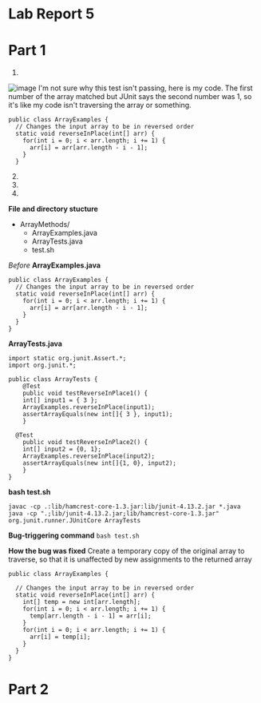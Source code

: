 # __Lab Report 5__

# Part 1

1. 
![image](https://github.com/theryanfo/cse15l-lab-reports/assets/156359755/01830763-6177-4cee-8421-372e44f09bc6)
I'm not sure why this test isn't passing, here is my code. The first number of the array matched but JUnit says the second number was 1, so it's like my code isn't traversing the array or something.

```
public class ArrayExamples {
  // Changes the input array to be in reversed order
  static void reverseInPlace(int[] arr) {
    for(int i = 0; i < arr.length; i += 1) {
      arr[i] = arr[arr.length - i - 1];
    }
  }
```

2.


3.


4.
**File and directory stucture**
- ArrayMethods/
  - ArrayExamples.java
  - ArrayTests.java
  - test.sh


*Before*
**ArrayExamples.java**
```
public class ArrayExamples {
  // Changes the input array to be in reversed order
  static void reverseInPlace(int[] arr) {
    for(int i = 0; i < arr.length; i += 1) {
      arr[i] = arr[arr.length - i - 1];
    }
  }
}
```

**ArrayTests.java**
```
import static org.junit.Assert.*;
import org.junit.*;

public class ArrayTests {
	@Test 
	public void testReverseInPlace1() {
    int[] input1 = { 3 };
    ArrayExamples.reverseInPlace(input1);
    assertArrayEquals(new int[]{ 3 }, input1);
	}

  @Test 
	public void testReverseInPlace2() {
    int[] input2 = {0, 1};
    ArrayExamples.reverseInPlace(input2);
    assertArrayEquals(new int[]{1, 0}, input2);
	}
}
```

**bash test.sh**
```
javac -cp .:lib/hamcrest-core-1.3.jar:lib/junit-4.13.2.jar *.java
java -cp ".;lib/junit-4.13.2.jar;lib/hamcrest-core-1.3.jar" org.junit.runner.JUnitCore ArrayTests
```

**Bug-triggering command**
`bash test.sh`

**How the bug was fixed**
Create a temporary copy of the original array to traverse, so that it is unaffected by new assignments to the returned array
```
public class ArrayExamples {

  // Changes the input array to be in reversed order
  static void reverseInPlace(int[] arr) {
    int[] temp = new int[arr.length];
    for(int i = 0; i < arr.length; i += 1) {
      temp[arr.length - i - 1] = arr[i];
    }
    for(int i = 0; i < arr.length; i += 1) {
      arr[i] = temp[i];
    }
  }
}
```

# Part 2

